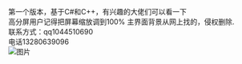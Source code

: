 第一个版本，基于C#和C++，有兴趣的大佬们可以看一下  
高分屏用户记得把屏幕缩放调到100%
主界面背景从网上找的，侵权删除.  
联系方式：qq1044510690  
电话13280639096  
![图片](https://user-images.githubusercontent.com/67690782/137636051-d31343c2-8b6b-4934-a2d6-2eb31ca24416.png)
